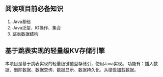 ## 阅读项目前必备知识
1. Java基础
2. Java泛型、IO操作、集合
3. 跳表数据结构

## 基于跳表实现的轻量级KV存储引擎
本项目是基于跳表实现的轻量级键值型存储引，使用Java实现。
功能有：插入数据、删除数据、数据查询、数据显示、数据持久化、从硬盘加载数据。


